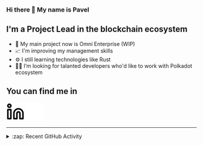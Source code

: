 ### Hi there 👋 My name is Pavel

## I'm a Project Lead in the blockchain ecosystem 

- 🚀 My main project now is Omni Enterprise (WIP)
- 📈 I'm improving my management skills
- ⚙️ I still learning technologies like Rust
- 🧑‍💻 I’m looking for talanted developers who'd like to work with Polkadot ecosystem

## You can find me in
[![website](./img/linkedin-light.svg)](https://www.linkedin.com/in/golovkinpl/)
[![website](./img/linkedin-dark.svg)](https://www.linkedin.com/in/golovkinpl/)

---

<details>
  <summary>:zap: Recent GitHub Activity</summary>
  
<!--START_SECTION:activity-->
1. 🎉 Merged PR [#468](https://github.com/novasamatech/metadata-portal/pull/468) in [novasamatech/metadata-portal](https://github.com/novasamatech/metadata-portal)
2. 🔒 Closed issue [#467](https://github.com/novasamatech/metadata-portal/issues/467) in [novasamatech/metadata-portal](https://github.com/novasamatech/metadata-portal)
3. 🗣 Commented on [#467](https://github.com/novasamatech/metadata-portal/issues/467#issuecomment-1717063578) in [novasamatech/metadata-portal](https://github.com/novasamatech/metadata-portal)
4. 🎉 Merged PR [#466](https://github.com/novasamatech/metadata-portal/pull/466) in [novasamatech/metadata-portal](https://github.com/novasamatech/metadata-portal)
5. 🔒 Closed issue [#464](https://github.com/novasamatech/metadata-portal/issues/464) in [novasamatech/metadata-portal](https://github.com/novasamatech/metadata-portal)
<!--END_SECTION:activity-->

</details>

